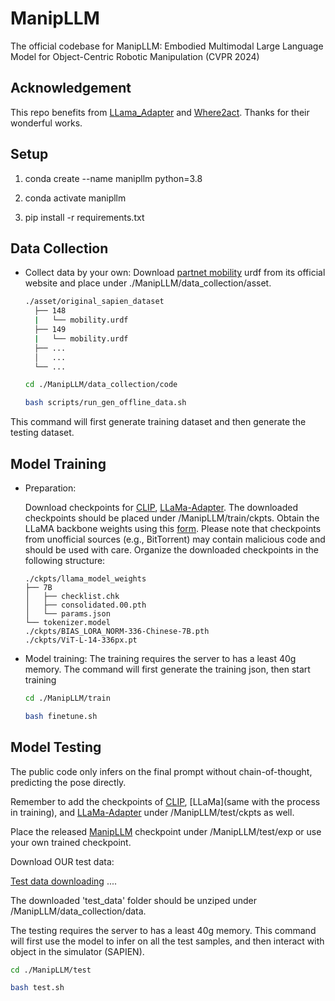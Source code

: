 # ManipLLM
The official codebase for ManipLLM:  Embodied Multimodal Large Language Model for Object-Centric Robotic Manipulation (CVPR 2024)

## Acknowledgement
This repo benefits from [LLama_Adapter](https://github.com/OpenGVLab/LLaMA-Adapter) and [Where2act](https://github.com/daerduoCarey/where2act). Thanks for their wonderful works.

## Setup
1) conda create --name manipllm python=3.8

2) conda activate manipllm

3) pip install -r requirements.txt

            
## Data Collection


- Collect data by your own: Download [partnet mobility](https://sapien.ucsd.edu/downloads) urdf from its official website and place under ./ManipLLM/data_collection/asset.
  ```bash
  ./asset/original_sapien_dataset
    ├── 148
    |   └── mobility.urdf
    ├── 149
    |   └── mobility.urdf
    ├── ...
    │   ...
    └── ...
  
  cd ./ManipLLM/data_collection/code
  
  bash scripts/run_gen_offline_data.sh

This command will first generate training dataset and then generate the testing dataset.

## Model Training
- Preparation:

  Download checkpoints for [CLIP](https://disk.pku.edu.cn/link/AA93FF7210CF0D4F428850C0F520C81453), [LLaMa-Adapter](https://disk.pku.edu.cn/link/AA682A19DB7FDA4028B112449D24BBC308). The downloaded checkpoints should be placed under /ManipLLM/train/ckpts. Obtain the LLaMA backbone weights using this [form](https://docs.google.com/forms/d/e/1FAIpQLSfqNECQnMkycAp2jP4Z9TFX0cGR4uf7b_fBxjY_OjhJILlKGA/viewform). Please note that checkpoints from unofficial sources (e.g., BitTorrent) may contain malicious code and should be used with care. Organize the downloaded checkpoints in the following structure:
    ```plaintext
    ./ckpts/llama_model_weights
    ├── 7B
    │   ├── checklist.chk
    │   ├── consolidated.00.pth
    │   └── params.json
    └── tokenizer.model
    ./ckpts/BIAS_LORA_NORM-336-Chinese-7B.pth
    ./ckpts/ViT-L-14-336px.pt
- Model training: The training requires the server to has a least 40g memory. The command will first generate the training json, then start training

  
  ```bash
  cd ./ManipLLM/train
  
  bash finetune.sh

## Model Testing
The public code only infers on the final prompt without chain-of-thought, predicting the pose directly. 

Remember to add the checkpoints of [CLIP](https://disk.pku.edu.cn/link/AA93FF7210CF0D4F428850C0F520C81453), [LLaMa](same with the process in training), and [LLaMa-Adapter](https://disk.pku.edu.cn/link/AA682A19DB7FDA4028B112449D24BBC308) under /ManipLLM/test/ckpts as well.

Place the released [ManipLLM](todo) checkpoint under /ManipLLM/test/exp or use your own trained checkpoint.

Download OUR test data:
  
  [Test data downloading](https://disk.pku.edu.cn/link/AA103C5B00398E4E4089903CB06AC09D8C) ....
  
  
  The downloaded 'test_data' folder should be unziped under /ManipLLM/data_collection/data.

The testing requires the server to has a least 40g memory. This command will first use the model to infer on all the test samples, and then interact with object in the simulator (SAPIEN).
  
  ```bash
  cd ./ManipLLM/test
  
  bash test.sh

